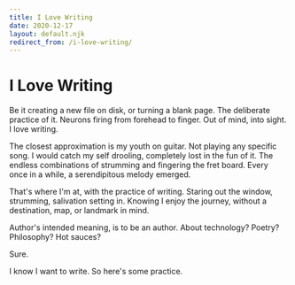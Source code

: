 ```yaml
---
title: I Love Writing
date: 2020-12-17
layout: default.njk
redirect_from: /i-love-writing/
---
```


# I Love Writing

Be it creating a new file on disk, or turning a blank page.
The deliberate practice of it.
Neurons firing from forehead to finger.
Out of mind, into sight.
I love writing.

The closest approximation is my youth on guitar.
Not playing any specific song.
I would catch my self drooling, completely lost in the fun of it.
The endless combinations of strumming and fingering the fret board.
Every once in a while, a serendipitous melody emerged.

That's where I'm at, with the practice of writing.
Staring out the window, strumming, salivation setting in.
Knowing I enjoy the journey, without a destination, map, or landmark in mind.

Author's intended meaning, is to be an author.
About technology?
Poetry?
Philosophy?
Hot sauces?

Sure.

I know I want to write.
So here's some practice.
